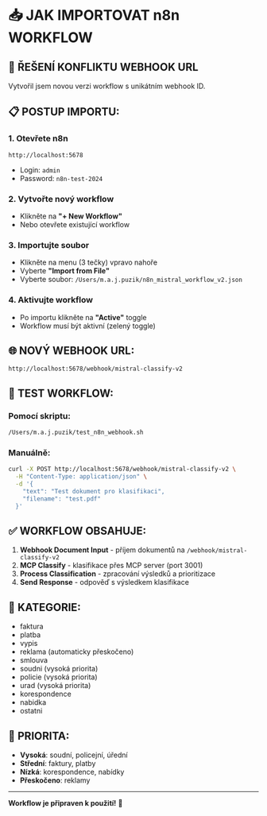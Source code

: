 # 📥 JAK IMPORTOVAT n8n WORKFLOW

## 🔧 ŘEŠENÍ KONFLIKTU WEBHOOK URL

Vytvořil jsem novou verzi workflow s unikátním webhook ID.

## 📋 POSTUP IMPORTU:

### 1. **Otevřete n8n**
```
http://localhost:5678
```
- Login: `admin`
- Password: `n8n-test-2024`

### 2. **Vytvořte nový workflow**
- Klikněte na **"+ New Workflow"**
- Nebo otevřete existující workflow

### 3. **Importujte soubor**
- Klikněte na menu (3 tečky) vpravo nahoře
- Vyberte **"Import from File"**
- Vyberte soubor: `/Users/m.a.j.puzik/n8n_mistral_workflow_v2.json`

### 4. **Aktivujte workflow**
- Po importu klikněte na **"Active"** toggle
- Workflow musí být aktivní (zelený toggle)

## 🌐 NOVÝ WEBHOOK URL:
```
http://localhost:5678/webhook/mistral-classify-v2
```

## 🧪 TEST WORKFLOW:

### Pomocí skriptu:
```bash
/Users/m.a.j.puzik/test_n8n_webhook.sh
```

### Manuálně:
```bash
curl -X POST http://localhost:5678/webhook/mistral-classify-v2 \
  -H "Content-Type: application/json" \
  -d '{
    "text": "Test dokument pro klasifikaci",
    "filename": "test.pdf"
  }'
```

## ✅ WORKFLOW OBSAHUJE:

1. **Webhook Document Input** - příjem dokumentů na `/webhook/mistral-classify-v2`
2. **MCP Classify** - klasifikace přes MCP server (port 3001)
3. **Process Classification** - zpracování výsledků a prioritizace
4. **Send Response** - odpověď s výsledkem klasifikace

## 📁 KATEGORIE:
- faktura
- platba
- vypis
- reklama (automaticky přeskočeno)
- smlouva
- soudni (vysoká priorita)
- policie (vysoká priorita)
- urad (vysoká priorita)
- korespondence
- nabidka
- ostatni

## 🎯 PRIORITA:
- **Vysoká**: soudní, policejní, úřední
- **Střední**: faktury, platby
- **Nízká**: korespondence, nabídky
- **Přeskočeno**: reklamy

---

**Workflow je připraven k použití!** 🚀